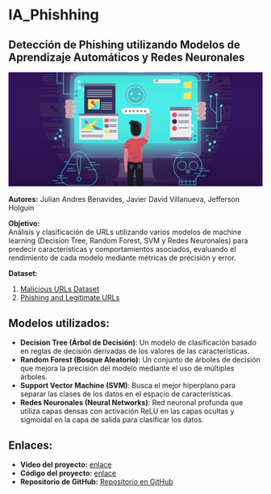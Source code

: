 # IA_Phishhing

## Detección de Phishing utilizando Modelos de Aprendizaje Automáticos y Redes Neuronales

![Banner](banner.jpg) 

**Autores:** Julian Andres Benavides, Javier David Villanueva, Jefferson Holguin

**Objetivo:**  
Análisis y clasificación de URLs utilizando varios modelos de machine learning (Decision Tree, Random Forest, SVM y Redes Neuronales) para predecir características y comportamientos asociados, evaluando el rendimiento de cada modelo mediante métricas de precisión y error.

**Dataset:**  
1. [Malicious URLs Dataset](https://www.kaggle.com/datasets/sid321axn/malicious-urls-dataset)  
2. [Phishing and Legitimate URLs](https://www.kaggle.com/datasets/harisudhan411/phishing-and-legitimate-urls)

## Modelos utilizados:
- **Decision Tree (Árbol de Decisión)**: Un modelo de clasificación basado en reglas de decisión derivadas de los valores de las características.
- **Random Forest (Bosque Aleatorio)**: Un conjunto de árboles de decisión que mejora la precisión del modelo mediante el uso de múltiples árboles.
- **Support Vector Machine (SVM)**: Busca el mejor hiperplano para separar las clases de los datos en el espacio de características.
- **Redes Neuronales (Neural Networks)**: Red neuronal profunda que utiliza capas densas con activación ReLU en las capas ocultas y sigmoidal en la capa de salida para clasificar los datos.

## Enlaces:
- **Video del proyecto:** [enlace](#)  
- **Código del proyecto:** [enlace](https://colab.research.google.com/drive/1rlqyUkUKlZKIqmmCRm2XeVrTghtAlKO9#scrollTo=mju061oqHUam) 
- **Repositorio de GitHub:** [Repositorio en GitHub](https://github.com/J4DR3Z/IA_Phishhing/new)

